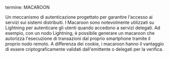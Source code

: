 termine: MACAROON

Un meccanismo di autenticazione progettato per garantire l'accesso ai servizi sui sistemi distribuiti. I Macaroon sono notevolmente utilizzati su Lightning per autenticare gli utenti quando accedono a servizi delegati. Ad esempio, con un nodo Lightning, è possibile generare un macaroon che autorizza l'esecuzione di transazioni dal proprio smartphone tramite il proprio nodo remoto. A differenza dei cookie, i macaroon hanno il vantaggio di essere criptograficamente validati dall'emittente o delegati per la verifica.